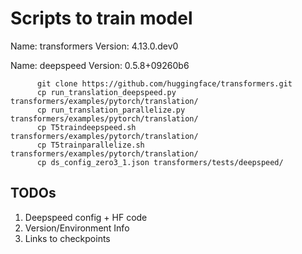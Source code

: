# Scripts to train model


Name: transformers
Version: 4.13.0.dev0

Name: deepspeed
Version: 0.5.8+09260b6

          git clone https://github.com/huggingface/transformers.git
          cp run_translation_deepspeed.py transformers/examples/pytorch/translation/
          cp run_translation_parallelize.py transformers/examples/pytorch/translation/
          cp T5traindeepspeed.sh transformers/examples/pytorch/translation/
          cp T5trainparallelize.sh transformers/examples/pytorch/translation/
          cp ds_config_zero3_1.json transformers/tests/deepspeed/

## TODOs
1. Deepspeed config + HF code
2. Version/Environment Info
3. Links to checkpoints
